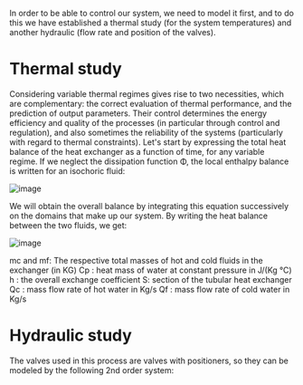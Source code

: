 In order to be able to control our system, we need to model it first, and to do this we have established a thermal study (for the system temperatures) and another hydraulic (flow rate and position of the valves).

**Thermal study**
=====
Considering variable thermal regimes gives rise to two necessities, which are complementary: the correct evaluation of thermal performance, and the prediction of output parameters. Their control determines the energy efficiency and quality of the processes (in particular through control and regulation), and also sometimes the reliability of the systems (particularly with regard to thermal constraints). Let's start by expressing the total heat balance of the heat exchanger as a function of time, for any variable regime. If we neglect the dissipation function Φ, the local enthalpy balance is written for an isochoric fluid:

![image](https://github.com/EDDAHBI-OUMAIMA/advanced-command-project/assets/147321335/2be4721a-ca26-4918-8166-231e255e7599)

We will obtain the overall balance by integrating this equation successively on the domains that make up our system.
By writing the heat balance between the two fluids, we get:

![image](https://github.com/EDDAHBI-OUMAIMA/advanced-command-project/assets/147321335/912f050f-2128-4d46-8aa4-b20596b56203)

mc and mf: The respective total masses of hot and cold fluids in the exchanger (in KG)
Cp : heat mass of water at constant pressure in J/(Kg °C)
h : the overall exchange coefficient
S: section of the tubular heat exchanger
Qc : mass flow rate of hot water in Kg/s
Qf : mass flow rate of cold water in Kg/s

**Hydraulic study**
=====

The valves used in this process are valves with positioners, so they can be modeled by the following 2nd order system:
